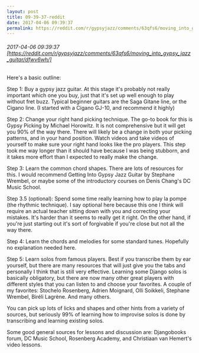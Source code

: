 ```yaml
---
layout: post
title: 09-39-37-reddit
date: 2017-04-06 09:39:37
permalink: https://reddit.com/r/gypsyjazz/comments/63qfs6/moving_into_gypsy_jazz_guitar/dfwv6wh/
---
```


###### 2017-04-06 09:39:37 [https://reddit.com/r/gypsyjazz/comments/63qfs6/moving_into_gypsy_jazz_guitar/dfwv6wh/]
Here's a basic outline:

Step 1: Buy a gypsy jazz guitar. At this stage it's probably not really important which one you buy, just that it's set up well enough to play without fret buzz. Typical beginner guitars are the Saga Gitane line, or the Cigano line. (I started with a Cigano GJ-10, and recommend it highly)

Step 2: Change your right hand picking technique. The go-to book for this is Gypsy Picking by Michael Horowitz. It is not comprehensive but it will get you 90% of the way there. There will likely be a change in both your picking patterns, and in your hand position. Watch videos and take videos of yourself to make sure your right hand looks like the pro players. This step took me way longer than it should have because I was being stubborn, and it takes more effort than I expected to really make the change.

Step 3: Learn the common chord shapes. There are lots of resources for this. I would recommend Getting Into Gypsy Jazz Guitar by Stephane Wrembel, or maybe some of the introductory courses on Denis Chang's DC Music School.

Step 3.5 (optional): Spend some time really learning how to play la pompe (the rhythmic technique). I say optional here because this one I think will require an actual teacher sitting down with you and correcting your mistakes. It's harder than it seems to really get it right. On the other hand, if you're just starting out it's sort of forgivable if you're close but not all the way there.

Step 4: Learn the chords and melodies for some standard tunes. Hopefully no explanation needed here.

Step 5: Learn solos from famous players. Best if you transcribe them by ear yourself, but there are many resources that will just give you the tabs and personally I think that is still very effective. Learning some Django solos is basically obligatory, but there are now many other great players with different styles that you can listen to and choose your favorites. A couple of my favorites: Stochelo Rosenberg, Adrien Moignard, Olli Soikkeli, Stephane Wrembel, Biréli Lagrène. And many others.

You can pick up lots of licks and shapes and other hints from a variety of sources, but seriously 99% of learning how to improvise solos is done by transcribing and learning existing solos.

Some good general sources for lessons and discussion are: Djangobooks forum, DC Music School, Rosenberg Academy, and Christiaan van Hemert's video lessons.
